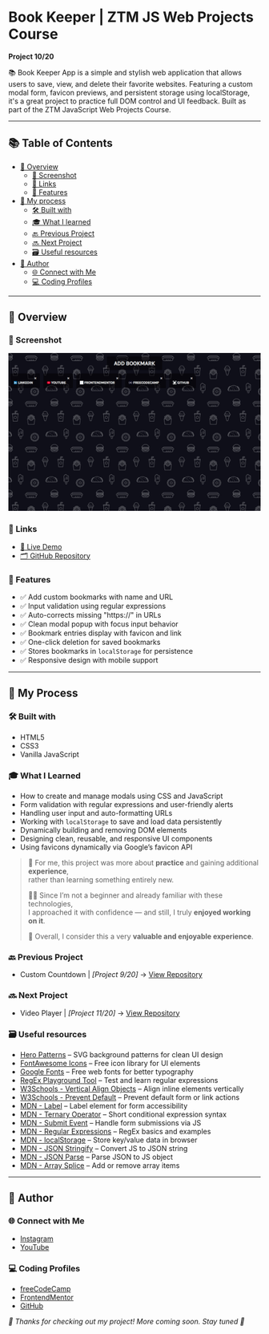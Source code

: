 # Book Keeper | ZTM JS Web Projects Course

**Project 10/20**

📚 Book Keeper App is a simple and stylish web application that allows users to save, view, and delete their favorite websites. Featuring a custom modal form, favicon previews, and persistent storage using localStorage, it's a great project to practice full DOM control and UI feedback. Built as part of the ZTM JavaScript Web Projects Course.

---

## 📚 Table of Contents

- [🔎 Overview](#-overview)
  - [📸 Screenshot](#-screenshot)
  - [🔗 Links](#-links)
  - [📌 Features](#-features)
- [🧠 My process](#-my-process)
  - [🛠️ Built with](#️-built-with)
  - [🎓 What I learned](#-what-i-learned)
  - [🔙 Previous Project](#-previous-project)
  - [🔜 Next Project](#-next-project)
  - [🗃️ Useful resources](#️-useful-resources)
- [👤 Author](#-author)
  - [🌐 Connect with Me](#-connect-with-me)
  - [💻 Coding Profiles](#-coding-profiles)

---

## 🔎 Overview

### 📸 Screenshot

![Live Preview Screenshot](./assets/screenshot.jpg)

### 🔗 Links

 - [🔴 Live Demo](https://dalascript.github.io/book-keeper/)
 - [🗂️ GitHub Repository](https://github.com/DalaScript/book-keeper)

### 📌 Features

 - ✅ Add custom bookmarks with name and URL
 - ✅ Input validation using regular expressions
 - ✅ Auto-corrects missing "https://" in URLs
 - ✅ Clean modal popup with focus input behavior
 - ✅ Bookmark entries display with favicon and link
 - ✅ One-click deletion for saved bookmarks
 - ✅ Stores bookmarks in `localStorage` for persistence
 - ✅ Responsive design with mobile support

---

## 🧠 My Process

### 🛠️ Built with

 - HTML5
 - CSS3
 - Vanilla JavaScript

### 🎓 What I Learned

 - How to create and manage modals using CSS and JavaScript
 - Form validation with regular expressions and user-friendly alerts
 - Handling user input and auto-formatting URLs
 - Working with `localStorage` to save and load data persistently
 - Dynamically building and removing DOM elements
 - Designing clean, reusable, and responsive UI components
 - Using favicons dynamically via Google’s favicon API

  > 🚀 For me, this project was more about **practice** and gaining additional **experience**,  
  > rather than learning something entirely new.  
  >  
  > 👨‍💻 Since I’m not a beginner and already familiar with these technologies,  
  > I approached it with confidence — and still, I truly **enjoyed working on it**.  
  >  
  > 🎯 Overall, I consider this a very **valuable and enjoyable experience**.

### 🔙 Previous Project

 - Custom Countdown | *[Project 9/20]* → [View Repository](https://github.com/DalaScript/custom-countdown)

### 🔜 Next Project

  - Video Player | *[Project 11/20]* → [View Repository](https://github.com/DalaScript/video-player)

### 🗃️ Useful resources

 - [Hero Patterns](https://heropatterns.com/) – SVG background patterns for clean UI design
 - [FontAwesome Icons](https://fontawesome.com/icons?d=gallery&q=close&m=free) – Free icon library for UI elements
 - [Google Fonts](https://fonts.google.com/) – Free web fonts for better typography
 - [RegEx Playground Tool](https://regexr.com/) – Test and learn regular expressions
 - [W3Schools - Vertical Align Objects](https://www.w3schools.com/cssref/pr_pos_vertical-align.php) – Align inline elements vertically
 - [W3Schools - Prevent Default](https://www.w3schools.com/jsref/event_preventdefault.asp) – Prevent default form or link actions
 - [MDN - Label](https://developer.mozilla.org/en-US/docs/Web/HTML/Reference/Elements/label) – Label element for form accessibility
 - [MDN - Ternary Operator](https://developer.mozilla.org/en-US/docs/Web/JavaScript/Reference/Operators/Conditional_operator) – Short conditional expression syntax
 - [MDN - Submit Event](https://developer.mozilla.org/en-US/docs/Web/API/HTMLFormElement/submit_event) – Handle form submissions via JS
 - [MDN - Regular Expressions](https://developer.mozilla.org/en-US/docs/Web/JavaScript/Guide/Regular_expressions) – RegEx basics and examples
 - [MDN - localStorage](https://developer.mozilla.org/en-US/docs/Web/API/Window/localStorage) – Store key/value data in browser
 - [MDN - JSON Stringify](https://developer.mozilla.org/en-US/docs/Web/JavaScript/Reference/Global_Objects/JSON/stringify) – Convert JS to JSON string
 - [MDN - JSON Parse](https://developer.mozilla.org/en-US/docs/Web/JavaScript/Reference/Global_Objects/JSON/parse) – Parse JSON to JS object
 - [MDN - Array Splice](https://developer.mozilla.org/en-US/docs/Web/JavaScript/Reference/Global_Objects/Array/splice) – Add or remove array items

---

## 👤 Author

### 🌐 Connect with Me

 - [Instagram](https://www.instagram.com/DalaScript)
 - [YouTube](https://www.youtube.com/@DalaScript)

### 💻 Coding Profiles

 - [freeCodeCamp](https://www.freecodecamp.org/DalaScript)
 - [FrontendMentor](https://www.frontendmentor.io/profile/DalaScript)
 - [GitHub](https://github.com/DalaScript)

*🙌 Thanks for checking out my project! More coming soon. Stay tuned 🚀*
